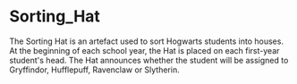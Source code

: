 # Sorting_Hat

The Sorting Hat is an artefact used to sort Hogwarts students into houses. At the beginning of each school year, the Hat is placed on each first-year student's head. The Hat announces whether the student will be assigned to Gryffindor, Hufflepuff, Ravenclaw or Slytherin. 
